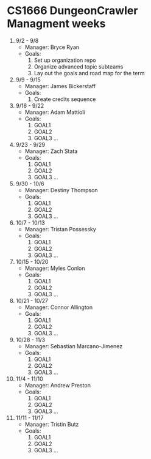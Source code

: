 # CS1666 DungeonCrawler Managment weeks

1. 9/2 - 9/8
	* Manager: Bryce Ryan
	* Goals:
		1. Set up organization repo
		2. Organize advanced topic subteams
		3. Lay out the goals and road map for the term
1. 9/9 - 9/15
	* Manager: James Bickerstaff
	* Goals:
		1. Create credits sequence
1. 9/16 - 9/22
	* Manager: Adam Mattioli
	* Goals:
		1. GOAL1
		1. GOAL2
		1. GOAL3
		...
1. 9/23 - 9/29
	* Manager: Zach Stata
	* Goals:
		1. GOAL1
		1. GOAL2
		1. GOAL3
		...
1. 9/30 - 10/6
	* Manager: Destiny Thompson
	* Goals:
		1. GOAL1
		1. GOAL2
		1. GOAL3
		...
1. 10/7 - 10/13
	* Manager: Tristan Possessky
	* Goals:
		1. GOAL1
		1. GOAL2
		1. GOAL3
		...
1. 10/15 - 10/20
	* Manager: Myles Conlon
	* Goals:
		1. GOAL1
		1. GOAL2
		1. GOAL3
		...
1. 10/21 - 10/27
	* Manager: Connor Allington
	* Goals:
		1. GOAL1
		1. GOAL2
		1. GOAL3
		...
1. 10/28 - 11/3
	* Manager: Sebastian Marcano-Jimenez
	* Goals:
		1. GOAL1
		1. GOAL2
		1. GOAL3
		...
1. 11/4 - 11/10
	* Manager: Andrew Preston
	* Goals:
		1. GOAL1
		1. GOAL2
		1. GOAL3
		...
1. 11/11 - 11/17
	* Manager: Tristin Butz
	* Goals:
		1. GOAL1
		1. GOAL2
		1. GOAL3
		...		
